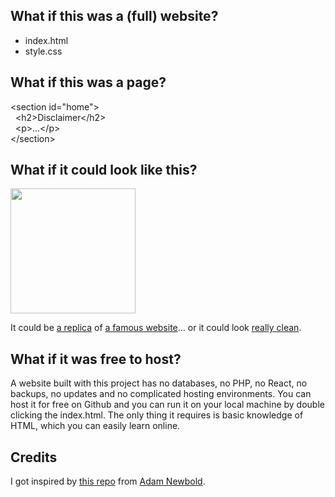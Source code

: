 ## What if this was a (full) website?

- index.html
- style.css

## What if this was a page?

&lt;section id="home"&gt;  
&nbsp;&nbsp;&lt;h2&gt;Disclaimer&lt;/h2&gt;  
&nbsp;&nbsp;&lt;p&gt;...&lt;/p&gt;  
&lt;/section&gt;

## What if it could look like this?

<a href="https://jhvanderschee.github.io/democratizepublishing/matt-mullenweg/"><img src="https://jhvanderschee.github.io/democratizepublishing/matt-mullenweg/images/screenshot.png" style="width: 200px;" /></a>  

It could be [a replica](https://jhvanderschee.github.io/democratizepublishing/matt-mullenweg/) of [a famous website](https://ma.tt/)... or it could look [really clean](https://jhvanderschee.github.io/democratizepublishing/demo/).

## What if it was free to host?

A website built with this project has no databases, no PHP, no React, no backups, no updates and no complicated hosting environments. You can host it for free on Github and you can run it on your local machine by double clicking the index.html. The only thing it requires is basic knowledge of HTML, which you can easily learn online.

## Credits

I got inspired by [this repo](https://github.com/cadars/john-doe) from [Adam Newbold](https://www.linkedin.com/in/neatnik/).
